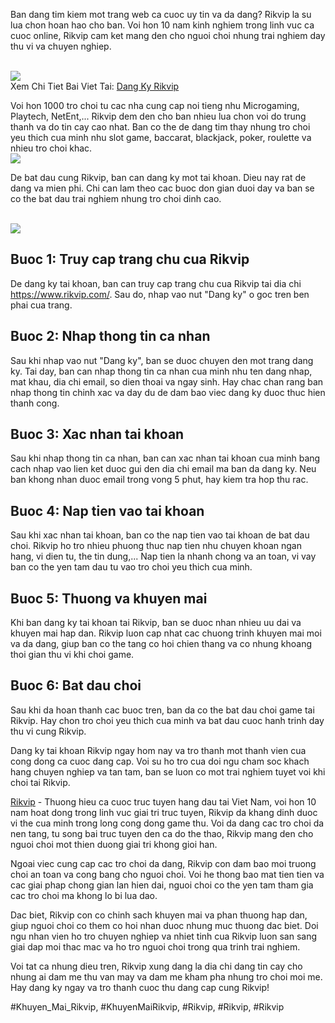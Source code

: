 <p>Ban dang tim kiem mot trang web ca cuoc uy tin va da dang? Rikvip la su lua chon hoan hao cho ban. Voi hon 10 nam kinh nghiem trong linh vuc ca cuoc online, Rikvip cam ket mang den cho nguoi choi nhung trai nghiem day thu vi va chuyen nghiep.</p><br><img src="https://rikvip.solar/wp-content/uploads/2025/02/dang-ky-rikvip-2.webp"></br>
Xem Chi Tiet Bai Viet Tai: <a href="https://rikvip.solar/dang-ky-rikvip/">Dang Ky Rikvip</a><p>Voi hon 1000 tro choi tu cac nha cung cap noi tieng nhu Microgaming, Playtech, NetEnt,... Rikvip dem den cho ban nhieu lua chon voi do trung thanh va do tin cay cao nhat. Ban co the de dang tim thay nhung tro choi yeu thich cua minh nhu slot game, baccarat, blackjack, poker, roulette va nhieu tro choi khac.<br><img src="https://rikvip.solar/wp-content/uploads/2025/01/logo-rikvip-solar.webp"></br><p>De bat dau cung Rikvip, ban can dang ky mot tai khoan. Dieu nay rat de dang va mien phi. Chi can lam theo cac buoc don gian duoi day va ban se co the bat dau trai nghiem nhung tro choi dinh cao.</p><br><img src="https://rikvip.solar/wp-content/uploads/2025/02/dang-ky-rikvip-3.webp"></br><h2>Buoc 1: Truy cap trang chu cua Rikvip</h2><p>De dang ky tai khoan, ban can truy cap trang chu cua Rikvip tai dia chi <a href="https://www.rikvip.com/">https://www.rikvip.com/</a>. Sau do, nhap vao nut "Dang ky" o goc tren ben phai cua trang.<h2>Buoc 2: Nhap thong tin ca nhan</h2><p>Sau khi nhap vao nut "Dang ky", ban se duoc chuyen den mot trang dang ky. Tai day, ban can nhap thong tin ca nhan cua minh nhu ten dang nhap, mat khau, dia chi email, so dien thoai va ngay sinh. Hay chac chan rang ban nhap thong tin chinh xac va day du de dam bao viec dang ky duoc thuc hien thanh cong.</p><h2>Buoc 3: Xac nhan tai khoan</h2><p>Sau khi nhap thong tin ca nhan, ban can xac nhan tai khoan cua minh bang cach nhap vao lien ket duoc gui den dia chi email ma ban da dang ky. Neu ban khong nhan duoc email trong vong 5 phut, hay kiem tra hop thu rac.<h2>Buoc 4: Nap tien vao tai khoan</h2><p>Sau khi xac nhan tai khoan, ban co the nap tien vao tai khoan de bat dau choi. Rikvip ho tro nhieu phuong thuc nap tien nhu chuyen khoan ngan hang, vi dien tu, the tin dung,... Nap tien la nhanh chong va an toan, vi vay ban co the yen tam dau tu vao tro choi yeu thich cua minh.</p><h2>Buoc 5: Thuong va khuyen mai</h2><p>Khi ban dang ky tai khoan tai Rikvip, ban se duoc nhan nhieu uu dai va khuyen mai hap dan. Rikvip luon cap nhat cac chuong trinh khuyen mai moi va da dang, giup ban co the tang co hoi chien thang va co nhung khoang thoi gian thu vi khi choi game.</p><h2>Buoc 6: Bat dau choi</h2><p>Sau khi da hoan thanh cac buoc tren, ban da co the bat dau choi game tai Rikvip. Hay chon tro choi yeu thich cua minh va bat dau cuoc hanh trinh day thu vi cung Rikvip.</p><p>Dang ky tai khoan Rikvip ngay hom nay va tro thanh mot thanh vien cua cong dong ca cuoc dang cap. Voi su ho tro cua doi ngu cham soc khach hang chuyen nghiep va tan tam, ban se luon co mot trai nghiem tuyet voi khi choi tai Rikvip.</p><p><a href="https://rikvip.solar/">Rikvip</a> - Thuong hieu ca cuoc truc tuyen hang dau tai Viet Nam, voi hon 10 nam hoat dong trong linh vuc giai tri truc tuyen, Rikvip da khang dinh duoc vi the cua minh trong long cong dong game thu. Voi da dang cac tro choi da nen tang, tu song bai truc tuyen den ca do the thao, Rikvip mang den cho nguoi choi mot thien duong giai tri khong gioi han.

Ngoai viec cung cap cac tro choi da dang, Rikvip con dam bao moi truong choi an toan va cong bang cho nguoi choi. Voi he thong bao mat tien tien va cac giai phap chong gian lan hien dai, nguoi choi co the yen tam tham gia cac tro choi ma khong lo bi lua dao.

Dac biet, Rikvip con co chinh sach khuyen mai va phan thuong hap dan, giup nguoi choi co them co hoi nhan duoc nhung muc thuong dac biet. Doi ngu nhan vien ho tro chuyen nghiep va nhiet tinh cua Rikvip luon san sang giai dap moi thac mac va ho tro nguoi choi trong qua trinh trai nghiem.

Voi tat ca nhung dieu tren, Rikvip xung dang la dia chi dang tin cay cho nhung ai dam me thu van may va dam me kham pha nhung tro choi moi me. Hay dang ky ngay va tro thanh cuoc thu dang cap cung Rikvip!</p>
#Khuyen_Mai_Rikvip, #KhuyenMaiRikvip, #Rikvip, #Rikvip, #Rikvip

